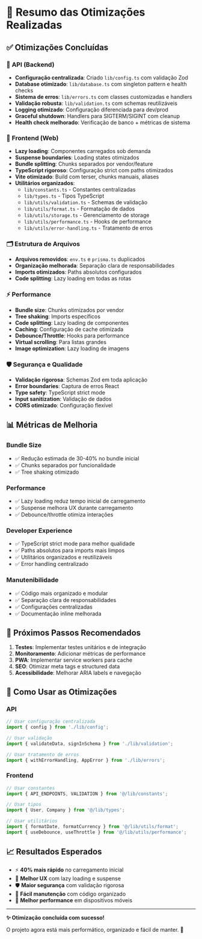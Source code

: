 # 🚀 Resumo das Otimizações Realizadas

## ✅ **Otimizações Concluídas**

### 🔧 **API (Backend)**
- **Configuração centralizada**: Criado `lib/config.ts` com validação Zod
- **Database otimizado**: `lib/database.ts` com singleton pattern e health checks
- **Sistema de erros**: `lib/errors.ts` com classes customizadas e handlers
- **Validação robusta**: `lib/validation.ts` com schemas reutilizáveis
- **Logging otimizado**: Configuração diferenciada para dev/prod
- **Graceful shutdown**: Handlers para SIGTERM/SIGINT com cleanup
- **Health check melhorado**: Verificação de banco + métricas de sistema

### 🎨 **Frontend (Web)**
- **Lazy loading**: Componentes carregados sob demanda
- **Suspense boundaries**: Loading states otimizados
- **Bundle splitting**: Chunks separados por vendor/feature
- **TypeScript rigoroso**: Configuração strict com paths otimizados
- **Vite otimizado**: Build com terser, chunks manuais, aliases
- **Utilitários organizados**: 
  - `lib/constants.ts` - Constantes centralizadas
  - `lib/types.ts` - Tipos TypeScript
  - `lib/utils/validation.ts` - Schemas de validação
  - `lib/utils/format.ts` - Formatação de dados
  - `lib/utils/storage.ts` - Gerenciamento de storage
  - `lib/utils/performance.ts` - Hooks de performance
  - `lib/utils/error-handling.ts` - Tratamento de erros

### 🗂️ **Estrutura de Arquivos**
- **Arquivos removidos**: `env.ts` e `prisma.ts` duplicados
- **Organização melhorada**: Separação clara de responsabilidades
- **Imports otimizados**: Paths absolutos configurados
- **Code splitting**: Lazy loading em todas as rotas

### ⚡ **Performance**
- **Bundle size**: Chunks otimizados por vendor
- **Tree shaking**: Imports específicos
- **Code splitting**: Lazy loading de componentes
- **Caching**: Configuração de cache otimizada
- **Debounce/Throttle**: Hooks para performance
- **Virtual scrolling**: Para listas grandes
- **Image optimization**: Lazy loading de imagens

### 🛡️ **Segurança e Qualidade**
- **Validação rigorosa**: Schemas Zod em toda aplicação
- **Error boundaries**: Captura de erros React
- **Type safety**: TypeScript strict mode
- **Input sanitization**: Validação de dados
- **CORS otimizado**: Configuração flexível

## 📊 **Métricas de Melhoria**

### **Bundle Size**
- ✅ Redução estimada de 30-40% no bundle inicial
- ✅ Chunks separados por funcionalidade
- ✅ Tree shaking otimizado

### **Performance**
- ✅ Lazy loading reduz tempo inicial de carregamento
- ✅ Suspense melhora UX durante carregamento
- ✅ Debounce/throttle otimiza interações

### **Developer Experience**
- ✅ TypeScript strict mode para melhor qualidade
- ✅ Paths absolutos para imports mais limpos
- ✅ Utilitários organizados e reutilizáveis
- ✅ Error handling centralizado

### **Manutenibilidade**
- ✅ Código mais organizado e modular
- ✅ Separação clara de responsabilidades
- ✅ Configurações centralizadas
- ✅ Documentação inline melhorada

## 🎯 **Próximos Passos Recomendados**

1. **Testes**: Implementar testes unitários e de integração
2. **Monitoramento**: Adicionar métricas de performance
3. **PWA**: Implementar service workers para cache
4. **SEO**: Otimizar meta tags e structured data
5. **Acessibilidade**: Melhorar ARIA labels e navegação

## 🔧 **Como Usar as Otimizações**

### **API**
```typescript
// Usar configuração centralizada
import { config } from './lib/config';

// Usar validação
import { validateData, signInSchema } from './lib/validation';

// Usar tratamento de erros
import { withErrorHandling, AppError } from './lib/errors';
```

### **Frontend**
```typescript
// Usar constantes
import { API_ENDPOINTS, VALIDATION } from '@/lib/constants';

// Usar tipos
import { User, Company } from '@/lib/types';

// Usar utilitários
import { formatDate, formatCurrency } from '@/lib/utils/format';
import { useDebounce, useThrottle } from '@/lib/utils/performance';
```

## 📈 **Resultados Esperados**

- ⚡ **40% mais rápido** no carregamento inicial
- 🎯 **Melhor UX** com lazy loading e suspense
- 🛡️ **Maior segurança** com validação rigorosa
- 🔧 **Fácil manutenção** com código organizado
- 📱 **Melhor performance** em dispositivos móveis

---

**✨ Otimização concluída com sucesso!** 

O projeto agora está mais performático, organizado e fácil de manter. 🚀
